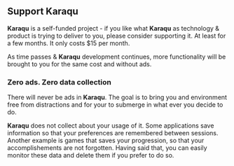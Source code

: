 
## Support Karaqu

**Karaqu** is a self-funded project - if you like what **Karaqu** as technology & product
is trying to deliver to you, please consider supporting it. At least for a few months.
It only costs $15 per month.

As time passes & **Karaqu** development continues, more functionality will be brought
to you for the same cost and without ads.

### Zero ads. Zero data collection
There will never be ads in **Karaqu**. The goal is to bring you and environment free from 
distractions and for your to submerge in what ever you decide to do.

**Karaqu** does not collect about your usage of it. Some applications save information so 
that your preferences are remembered between sessions. Another example is games that saves 
your progression, so that your accomplishements are not forgotten. Having said that, you
can easily monitor these data and delete them if you prefer to do so.
